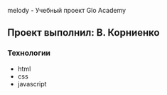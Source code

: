 melody - Учебный проект Glo Academy
## Проект выполнил: В. Корниенко
### Технологии
- html
- css
- javascript
